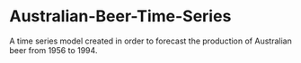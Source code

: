 # Australian-Beer-Time-Series
A time series model created in order to forecast the production of Australian beer from 1956 to 1994.
